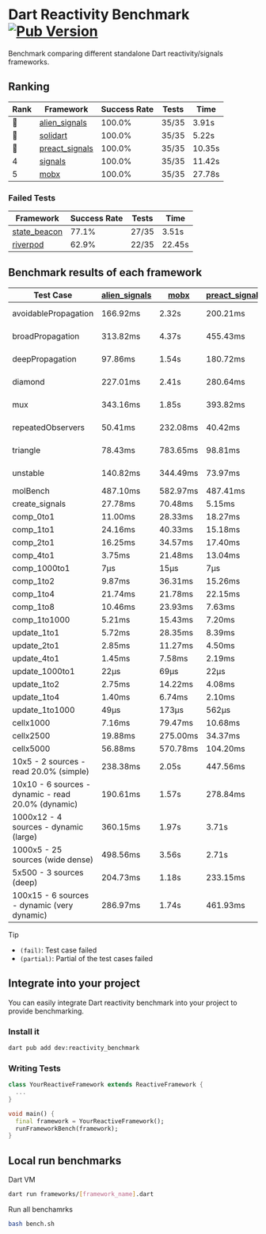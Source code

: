 # Dart Reactivity Benchmark [![Pub Version](https://img.shields.io/pub/v/reactivity_benchmark)](https://pub.dev/packages/reactivity_benchmark)

Benchmark comparing different standalone Dart reactivity/signals frameworks.

## Ranking

<!-- ranking start -->
| Rank | Framework | Success Rate | Tests | Time |
|------|-----------|--------------|-------|------|
| 🥇 | [alien_signals](https://github.com/medz/alien-signals-dart) | 100.0% | 35/35 | 3.91s |
| 🥈 | [solidart](https://github.com/nank1ro/solidart) | 100.0% | 35/35 | 5.22s |
| 🥉 | [preact_signals](https://pub.dev/packages/preact_signals) | 100.0% | 35/35 | 10.35s |
| 4 | [signals](https://github.com/rodydavis/signals.dart) | 100.0% | 35/35 | 11.42s |
| 5 | [mobx](https://github.com/mobxjs/mobx.dart) | 100.0% | 35/35 | 27.78s |

<!-- ranking end -->

### **Failed Tests**

<!-- fail start -->
| Framework | Success Rate | Tests | Time |
|-----------|--------------|-------|------|
| [state_beacon](https://github.com/jinyus/dart_beacon) | 77.1% | 27/35 | 3.51s |
| [riverpod](https://github.com/rrousselGit/riverpod) | 62.9% | 22/35 | 22.45s |

<!-- fail end -->

## Benchmark results of each framework

<!-- test-case start -->
| Test Case | [alien_signals](https://github.com/medz/alien-signals-dart) | [mobx](https://github.com/mobxjs/mobx.dart) | [preact_signals](https://pub.dev/packages/preact_signals) | [riverpod](https://github.com/rrousselGit/riverpod) | [signals](https://github.com/rodydavis/signals.dart) | [solidart](https://github.com/nank1ro/solidart) | [state_beacon](https://github.com/jinyus/dart_beacon) |
|---|---|---|---|---|---|---|---|
| avoidablePropagation | 166.92ms | 2.32s | 200.21ms | 1.45s | 213.64ms | 258.85ms | 148.95ms (fail) |
| broadPropagation | 313.82ms | 4.37s | 455.43ms | 82.63ms (fail) | 465.79ms | 462.84ms | 6.64ms (fail) |
| deepPropagation | 97.86ms | 1.54s | 180.72ms | 1.92s (fail) | 179.13ms | 145.14ms | 144.80ms (fail) |
| diamond | 227.01ms | 2.41s | 280.64ms | 2.54s (fail) | 287.52ms | 331.64ms | 184.78ms (fail) |
| mux | 343.16ms | 1.85s | 393.82ms | 565.08ms (fail) | 400.83ms | 399.55ms | 198.00ms (fail) |
| repeatedObservers | 50.41ms | 232.08ms | 40.42ms | 407.07ms (fail) | 46.31ms | 92.71ms | 52.46ms (fail) |
| triangle | 78.43ms | 783.65ms | 98.81ms | 911.01ms (fail) | 104.66ms | 98.91ms | 80.41ms (fail) |
| unstable | 140.82ms | 344.49ms | 73.97ms | 618.30ms (fail) | 77.95ms | 166.34ms | 382.04ms (fail) |
| molBench | 487.10ms | 582.97ms | 487.41ms | 11.15ms | 486.67ms | 500.89ms | 1.06ms |
| create_signals | 27.78ms | 70.48ms | 5.15ms | 24.80ms | 26.92ms | 51.58ms | 62.37ms |
| comp_0to1 | 11.00ms | 28.33ms | 18.27ms | 15.03ms | 12.24ms | 25.84ms | 56.02ms |
| comp_1to1 | 24.16ms | 40.33ms | 15.18ms | 26.63ms | 30.45ms | 42.88ms | 57.87ms |
| comp_2to1 | 16.25ms | 34.57ms | 17.40ms | 27.01ms | 9.94ms | 17.46ms | 39.21ms |
| comp_4to1 | 3.75ms | 21.48ms | 13.04ms | 2.95ms | 2.27ms | 15.94ms | 16.83ms |
| comp_1000to1 | 7μs | 15μs | 7μs | 4μs | 5μs | 15μs | 44μs |
| comp_1to2 | 9.87ms | 36.31ms | 15.26ms | 14.94ms | 21.14ms | 26.59ms | 48.12ms |
| comp_1to4 | 21.74ms | 21.78ms | 22.15ms | 27.49ms | 10.23ms | 15.13ms | 46.15ms |
| comp_1to8 | 10.46ms | 23.93ms | 7.63ms | 9.12ms | 7.22ms | 19.67ms | 45.52ms |
| comp_1to1000 | 5.21ms | 15.43ms | 7.20ms | 4.83ms | 4.46ms | 14.71ms | 41.19ms |
| update_1to1 | 5.72ms | 28.35ms | 8.39ms | 80.76ms | 9.84ms | 18.63ms | 6.03ms |
| update_2to1 | 2.85ms | 11.27ms | 4.50ms | 41.01ms | 4.61ms | 9.26ms | 3.15ms |
| update_4to1 | 1.45ms | 7.58ms | 2.19ms | 19.77ms | 2.45ms | 4.65ms | 1.55ms |
| update_1000to1 | 22μs | 69μs | 22μs | 170μs | 26μs | 45μs | 15μs |
| update_1to2 | 2.75ms | 14.22ms | 4.08ms | 42.29ms | 4.49ms | 9.40ms | 3.06ms |
| update_1to4 | 1.40ms | 6.74ms | 2.10ms | 19.48ms | 2.42ms | 4.61ms | 1.56ms |
| update_1to1000 | 49μs | 173μs | 562μs | 136μs | 44μs | 149μs | 414μs |
| cellx1000 | 7.16ms | 79.47ms | 10.68ms | N/A | 10.76ms | 10.12ms | 6.16ms |
| cellx2500 | 19.88ms | 275.00ms | 34.37ms | N/A | 45.77ms | 34.78ms | 34.80ms |
| cellx5000 | 56.88ms | 570.78ms | 104.20ms | N/A | 98.13ms | 99.86ms | 73.64ms |
| 10x5 - 2 sources - read 20.0% (simple) | 238.38ms | 2.05s | 447.56ms | 2.13s | 509.00ms | 328.80ms | 234.80ms |
| 10x10 - 6 sources - dynamic - read 20.0% (dynamic) | 190.61ms | 1.57s | 278.84ms | 1.44s (partial) | 280.15ms | 220.68ms | 196.31ms |
| 1000x12 - 4 sources - dynamic (large) | 360.15ms | 1.97s | 3.71s | 2.51s (partial) | 3.78s | 436.30ms | 352.68ms |
| 1000x5 - 25 sources (wide dense) | 498.56ms | 3.56s | 2.71s | 4.21s | 3.58s | 792.08ms | 512.29ms |
| 5x500 - 3 sources (deep) | 204.73ms | 1.18s | 233.15ms | 1.50s | 221.65ms | 225.01ms | 205.62ms |
| 100x15 - 6 sources - dynamic (very dynamic) | 286.97ms | 1.74s | 461.93ms | 1.78s (partial) | 486.54ms | 334.27ms | 260.99ms |

<!-- test-case end -->

> [!TIP]
> - `(fail)`: Test case failed
> - `(partial)`: Partial of the test cases failed

## Integrate into your project

You can easily integrate Dart reactivity benchmark into your project to provide benchmarking.

### Install it

```bash
dart pub add dev:reactivity_benchmark
```

### Writing Tests

```dart
class YourReactiveFramework extends ReactiveFramework {
  ...
}

void main() {
  final framework = YourReactiveFramework();
  runFrameworkBench(framework);
}
```

## Local run benchmarks

Dart VM
```bash
dart run frameworks/[framework_name].dart
```

Run all benchamrks
```bash
bash bench.sh
```
